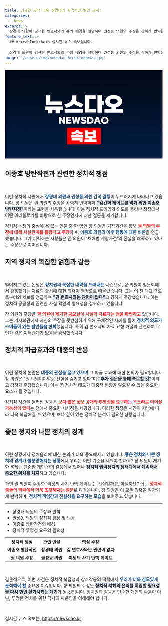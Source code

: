 ```yaml
---
title: 김규현 공작 의혹 장경태의 충격적인 발언 공개!
categories:
  - News
excerpt: >
  장경태 의원이 김규현 변호사와의 논의 배경을 설명하며 권성동 의원의 주장을 강하게 반박했다. 이종호 방탄작전 의혹에 대한 진실을 추궁하며 공모설의 역전 가능성을 시사한 그의 발언이 주목받고 있다.
feature_text: >
  ## koreablockchain 실시간 뉴스 속보입니다.

  장경태 의원이 김규현 변호사와의 논의 배경을 설명하며 권성동 의원의 주장을 강하게 반박했다. 이종호 방탄작전 의혹에 대한 진실을 추궁하며 공모설의 역전 가능성을 시사한 그의 발언이 주목받고 있다.
image: '/assets/img/newsdao_breakingnews.jpg'
---
```


<p><img src="/assets/img/newsdao_breakingnews.jpg" alt="koreablockchain 속보" /></p>

<h2 data-ke-size="size26">이종호 방탄작전과 관련한 정치적 쟁점</h2>

<p data-ke-size="size16">&nbsp;</p>

<p data-ke-size="size16">이번 정치적 사안에서 <b><span style="color: #1a5490;">장경태 의원과 권성동 의원 간의 갈등</span></b>이 두드러지게 나타나고 있습니다. 장 의원은 권 의원의 주장을 강력히 반박하며 <b><span style="background-color: #21538527;">"김건희 게이트를 막기 위한 이종호 방탄작전"</span></b>이라는 표현을 사용했습니다. 이는 정치적 프레임과 의도를 둘러싼 쟁점에서 어떤 이데올로기를 바탕으로 한 주장인지에 대한 질문을 제기합니다. </p>

<p data-ke-size="size16">정치적 논쟁의 중심에 서 있는 인물 중 한 명인 장 의원은 기자회견을 통해 <b><span style="color: #ee2323;">권 의원의 주장에 대해 사실관계를 틀렸다고 주장</span></b>하며, <b><span style="color: #1a5490;">이종호 의원의 이후 행동에 대한 비판</span></b>을 언급했습니다. 그가 피력하는 사항들은 권 의원이 '채해병 사망사건'의 진실을 왜곡하고 있다는 주장으로 이어집니다.</p>

<h2 data-ke-size="size26">지역 정치의 복잡한 얽힘과 갈등</h2>

<p data-ke-size="size16">&nbsp;</p>

<p data-ke-size="size16">벌어지고 있는 논쟁은 <b><span style="color: #1a5490;">정치권의 복잡한 내막을 드러내는</span></b> 사건으로, 장 의원이 청문회에서 활용했다는 자료의 출처에 대한 의혹이 쟁점으로 떠올랐습니다. 그는 이 전 대표 측으로부터의 제보를 언급하며 <b><span style="background-color: #21538527;">"김 변호사와는 관련이 없다"</span></b>고 강하게 주장했습니다. 이는 정치적 공공성과 관련한 사실 확인의 필요성을 강조하고 있습니다.</p>

<p data-ke-size="size16">장 의원의 주장은 <b><span style="color: #ee2323;">권 의원이 제기한 공모설이 사실과 다르다는 점을 확립하고</span></b> 있습니다. 그는 기자회견에서 자신의 주장을 뒷받침하기 위해 구체적인 사례를 들어 <b><span style="color: #1a5490;">정치적 의도가 스며들어 있는 발언들을 반박</span></b>했습니다. 특히 김 변호사의 자료 요청 거절과 관련하여 무언가 깊은 이해관계가 있음을 암시했습니다.</p>

<h2 data-ke-size="size26">정치적 파급효과와 대중의 반응</h2>

<p data-ke-size="size16">&nbsp;</p>

<p data-ke-size="size16">이런 정치적 논란은 <b><span style="color: #1a5490;">대중의 관심을 끌고 있으며</span></b> 그 파급 효과에 대한 논의가 필요합니다. 장 의원은 "권 의원이야말로 진실을 숨기고 있다"며 <b><span style="background-color: #21538527;">"추가 질문을 통해 폭로할 것"</span></b>이라고 강하게 주장했습니다. 이는 곧 정치적 태도가 대중적 반향을 일으킬 수 있는 중요한 요소가 될 것입니다.</p>

<p data-ke-size="size16">정치적 사건을 둘러싼 갈등은 <b><span style="color: #ee2323;">보다 많은 정보 공개와 투명성을 요구하는 목소리로 이어질 가능성이 있다</span></b>는 점에서 중요한 시사점을 제공합니다. 이러한 쟁점은 시간이 지남에 따라 더욱 복잡해질 수 있으며, 보다 깊이 있는 정치적 분석이 필요한 상황입니다.</p>

<h2 data-ke-size="size26">좋은 정치와 나쁜 정치의 경계</h2>

<p data-ke-size="size16">&nbsp;</p>

<p data-ke-size="size16">이런 상황에서 정치윤리에 대한 논의가 더욱 중요해지고 있습니다. <b><span style="color: #1a5490;">좋은 정치와 나쁜 정치의 경계가 불분명해지는 상황</span></b>에서 우리는 어떤 기준을 세워야 할까요? 장 의원이 제기한 문제는 단순한 개인 간의 갈등에서 벗어나 <b><span style="background-color: #21538527;">정치적 권력정치의 생태계에서 계속해서 중요한 위치를 차지</span></b>하고 있습니다.</p>

<p data-ke-size="size16">과연 권 의원이 주장한 '야당의 사기 탄핵 게이트'는 진실일까요, 아닐까요? 이는 <b><span style="color: #ee2323;">정치적 충돌의 맥락에서 더욱 또렷해지는 질문</span></b>로 다가옵니다. 장 의원은 이 모든 의혹을 일관되게 반박하며, <b><span style="color: #1a5490;">정치적 책임감과 진실성을 요구하는 모습</span></b>을 보여주고 있습니다.</p>

<hr>

<ul>
    <li>장경태 의원의 주장과 반박</li>
    <li>권성동 의원의 정치적 입장 및 반응</li>
    <li>이종호 방탄작전의 배경</li>
    <li>정치적 투명성 요구의 필요성</li>
</ul>

<table>
    <tr>
        <td style="text-align: center; height: 17px;"><b>정치적 쟁점</b></td>
        <td style="text-align: center; height: 17px;"><b>관련 인물</b></td>
        <td style="text-align: center; height: 17px;"><b>핵심 주장</b></td>
    </tr>
    <tr>
        <td style="text-align: center; height: 17px;"><b>이종호 방탄작전</b></td>
        <td style="text-align: center; height: 17px;"><b>장경태 의원</b></td>
        <td style="text-align: center; height: 17px;"><b>김 변호사와는 관련이 없다</b></td>
    </tr>
    <tr>
        <td style="text-align: center; height: 17px;"><b>권 의원 주장</b></td>
        <td style="text-align: center; height: 17px;"><b>권성동 의원</b></td>
        <td style="text-align: center; height: 17px;"><b>야당의 사기 탄핵 게이트</b></td>
    </tr>
</table>

<p data-ke-size="size16">&nbsp;</p>

<p data-ke-size="size16">결론적으로, 이번 사건은 정치적 복잡성과 상호작용의 맥락에서 <b><span style="color: #1a5490;">우리가 더욱 심도있게 분석해야 할</span></b> 중요한 이슈입니다. 장 의원의 주장은 <b><span style="background-color: #21538527;">정치적 지혜와 윤리를 확립할 필요성을 다시 한번 환기시키는 계기</span></b>가 될 것입니다. 정치권의 갈등은 단순한 개인의 싸움이 아닌, 투명한 정치를 위한 각자의 싸움임을 이해해야 합니다.</p>

<p data-ke-size="size16">&nbsp;</p>
실시간 뉴스 속보는, <a href="https://newsdao.kr" rel="dofollow">https://newsdao.kr</a>


